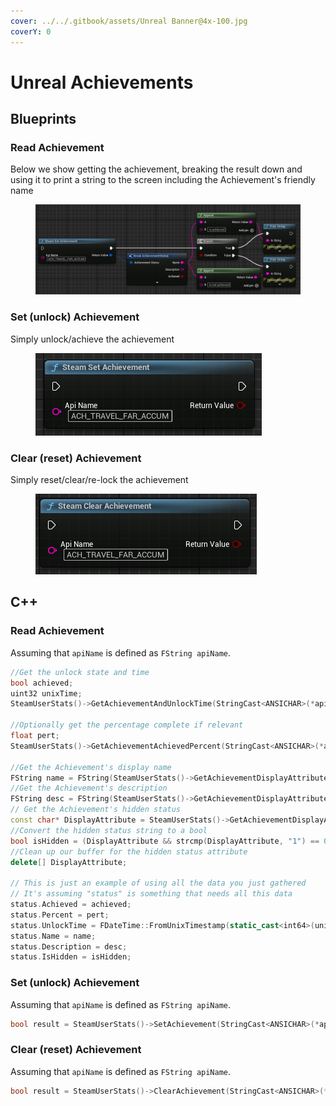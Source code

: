 ```yaml
---
cover: ../../.gitbook/assets/Unreal Banner@4x-100.jpg
coverY: 0
---
```


# Unreal Achievements

## Blueprints

### Read Achievement

Below we show getting the achievement, breaking the result down and using it to print a string to the screen including the Achievement's friendly name&#x20;

<figure><img src="../../.gitbook/assets/image (363).png" alt=""><figcaption></figcaption></figure>

### Set (unlock) Achievement

Simply unlock/achieve the achievement

<figure><img src="../../.gitbook/assets/image (364).png" alt=""><figcaption></figcaption></figure>

### Clear (reset) Achievement

Simply reset/clear/re-lock the achievement

<figure><img src="../../.gitbook/assets/image (365).png" alt=""><figcaption></figcaption></figure>

## C++

### Read Achievement

Assuming that `apiName` is defined as `FString apiName`.

```cpp
//Get the unlock state and time
bool achieved;
uint32 unixTime;
SteamUserStats()->GetAchievementAndUnlockTime(StringCast<ANSICHAR>(*apiName).Get(), &achieved, &unixTime);

//Optionally get the percentage complete if relevant
float pert;
SteamUserStats()->GetAchievementAchievedPercent(StringCast<ANSICHAR>(*apiName).Get(), &pert);

//Get the Achievement's display name
FString name = FString(SteamUserStats()->GetAchievementDisplayAttribute(StringCast<ANSICHAR>(*apiName).Get(), "name"));
//Get the Achievement's description
FString desc = FString(SteamUserStats()->GetAchievementDisplayAttribute(StringCast<ANSICHAR>(*apiName).Get(), "desc"));
// Get the Achievement's hidden status
const char* DisplayAttribute = SteamUserStats()->GetAchievementDisplayAttribute(StringCast<ANSICHAR>(*apiName).Get(), "hidden");
//Convert the hidden status string to a bool
bool isHidden = (DisplayAttribute && strcmp(DisplayAttribute, "1") == 0);
//Clean up our buffer for the hidden status attribute
delete[] DisplayAttribute;

// This is just an example of using all the data you just gathered
// It's assuming "status" is something that needs all this data
status.Achieved = achieved;
status.Percent = pert;
status.UnlockTime = FDateTime::FromUnixTimestamp(static_cast<int64>(unixTime));
status.Name = name;
status.Description = desc;
status.IsHidden = isHidden;

```

### Set (unlock) Achievement

Assuming that `apiName` is defined as `FString apiName`.

```cpp
bool result = SteamUserStats()->SetAchievement(StringCast<ANSICHAR>(*apiName).Get());
```

### Clear (reset) Achievement

Assuming that `apiName` is defined as `FString apiName`.

```cpp
bool result = SteamUserStats()->ClearAchievement(StringCast<ANSICHAR>(*apiName).Get());
```
